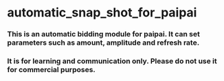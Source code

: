# automatic_snap_shot_for_paipai

### This is an automatic bidding module for paipai. It can set parameters such as amount, amplitude and refresh rate. 

### It is for learning and communication only. Please do not use it for commercial purposes.